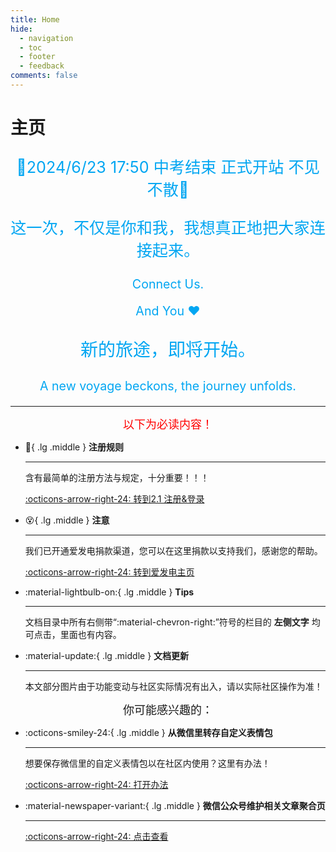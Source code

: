 ```yaml
---
title: Home
hide:
  - navigation
  - toc
  - footer
  - feedback
comments: false
---
```

# 主页

<script>!function(t,s){"object"==typeof exports&&"undefined"!=typeof module?module.exports=s():"function"==typeof define&&define.amd?define(s):(t||self).Typed=s()}(this,function(){function t(){return t=Object.assign?Object.assign.bind():function(t){for(var s=1;s<arguments.length;s++){var e=arguments[s];for(var n in e)Object.prototype.hasOwnProperty.call(e,n)&&(t[n]=e[n])}return t},t.apply(this,arguments)}var s={strings:["These are the default values...","You know what you should do?","Use your own!","Have a great day!"],stringsElement:null,typeSpeed:0,startDelay:0,backSpeed:0,smartBackspace:!0,shuffle:!1,backDelay:700,fadeOut:!1,fadeOutClass:"typed-fade-out",fadeOutDelay:500,loop:!1,loopCount:Infinity,showCursor:!0,cursorChar:"|",autoInsertCss:!0,attr:null,bindInputFocusEvents:!1,contentType:"html",onBegin:function(t){},onComplete:function(t){},preStringTyped:function(t,s){},onStringTyped:function(t,s){},onLastStringBackspaced:function(t){},onTypingPaused:function(t,s){},onTypingResumed:function(t,s){},onReset:function(t){},onStop:function(t,s){},onStart:function(t,s){},onDestroy:function(t){}},e=new(/*#__PURE__*/function(){function e(){}var n=e.prototype;return n.load=function(e,n,i){if(e.el="string"==typeof i?document.querySelector(i):i,e.options=t({},s,n),e.isInput="input"===e.el.tagName.toLowerCase(),e.attr=e.options.attr,e.bindInputFocusEvents=e.options.bindInputFocusEvents,e.showCursor=!e.isInput&&e.options.showCursor,e.cursorChar=e.options.cursorChar,e.cursorBlinking=!0,e.elContent=e.attr?e.el.getAttribute(e.attr):e.el.textContent,e.contentType=e.options.contentType,e.typeSpeed=e.options.typeSpeed,e.startDelay=e.options.startDelay,e.backSpeed=e.options.backSpeed,e.smartBackspace=e.options.smartBackspace,e.backDelay=e.options.backDelay,e.fadeOut=e.options.fadeOut,e.fadeOutClass=e.options.fadeOutClass,e.fadeOutDelay=e.options.fadeOutDelay,e.isPaused=!1,e.strings=e.options.strings.map(function(t){return t.trim()}),e.stringsElement="string"==typeof e.options.stringsElement?document.querySelector(e.options.stringsElement):e.options.stringsElement,e.stringsElement){e.strings=[],e.stringsElement.style.cssText="clip: rect(0 0 0 0);clip-path:inset(50%);height:1px;overflow:hidden;position:absolute;white-space:nowrap;width:1px;";var r=Array.prototype.slice.apply(e.stringsElement.children),o=r.length;if(o)for(var a=0;a<o;a+=1)e.strings.push(r[a].innerHTML.trim())}for(var u in e.strPos=0,e.currentElContent=this.getCurrentElContent(e),e.currentElContent&&e.currentElContent.length>0&&(e.strPos=e.currentElContent.length-1,e.strings.unshift(e.currentElContent)),e.sequence=[],e.strings)e.sequence[u]=u;e.arrayPos=0,e.stopNum=0,e.loop=e.options.loop,e.loopCount=e.options.loopCount,e.curLoop=0,e.shuffle=e.options.shuffle,e.pause={status:!1,typewrite:!0,curString:"",curStrPos:0},e.typingComplete=!1,e.autoInsertCss=e.options.autoInsertCss,e.autoInsertCss&&(this.appendCursorAnimationCss(e),this.appendFadeOutAnimationCss(e))},n.getCurrentElContent=function(t){return t.attr?t.el.getAttribute(t.attr):t.isInput?t.el.value:"html"===t.contentType?t.el.innerHTML:t.el.textContent},n.appendCursorAnimationCss=function(t){var s="data-typed-js-cursor-css";if(t.showCursor&&!document.querySelector("["+s+"]")){var e=document.createElement("style");e.setAttribute(s,"true"),e.innerHTML="\n        .typed-cursor{\n          opacity: 1;\n        }\n        .typed-cursor.typed-cursor--blink{\n          animation: typedjsBlink 0.7s infinite;\n          -webkit-animation: typedjsBlink 0.7s infinite;\n                  animation: typedjsBlink 0.7s infinite;\n        }\n        @keyframes typedjsBlink{\n          50% { opacity: 0.0; }\n        }\n        @-webkit-keyframes typedjsBlink{\n          0% { opacity: 1; }\n          50% { opacity: 0.0; }\n          100% { opacity: 1; }\n        }\n      ",document.body.appendChild(e)}},n.appendFadeOutAnimationCss=function(t){var s="data-typed-fadeout-js-css";if(t.fadeOut&&!document.querySelector("["+s+"]")){var e=document.createElement("style");e.setAttribute(s,"true"),e.innerHTML="\n        .typed-fade-out{\n          opacity: 0;\n          transition: opacity .25s;\n        }\n        .typed-cursor.typed-cursor--blink.typed-fade-out{\n          -webkit-animation: 0;\n          animation: 0;\n        }\n      ",document.body.appendChild(e)}},e}()),n=new(/*#__PURE__*/function(){function t(){}var s=t.prototype;return s.typeHtmlChars=function(t,s,e){if("html"!==e.contentType)return s;var n=t.substring(s).charAt(0);if("<"===n||"&"===n){var i;for(i="<"===n?">":";";t.substring(s+1).charAt(0)!==i&&!(1+ ++s>t.length););s++}return s},s.backSpaceHtmlChars=function(t,s,e){if("html"!==e.contentType)return s;var n=t.substring(s).charAt(0);if(">"===n||";"===n){var i;for(i=">"===n?"<":"&";t.substring(s-1).charAt(0)!==i&&!(--s<0););s--}return s},t}());/*#__PURE__*/
return function(){function t(t,s){e.load(this,s,t),this.begin()}var s=t.prototype;return s.toggle=function(){this.pause.status?this.start():this.stop()},s.stop=function(){this.typingComplete||this.pause.status||(this.toggleBlinking(!0),this.pause.status=!0,this.options.onStop(this.arrayPos,this))},s.start=function(){this.typingComplete||this.pause.status&&(this.pause.status=!1,this.pause.typewrite?this.typewrite(this.pause.curString,this.pause.curStrPos):this.backspace(this.pause.curString,this.pause.curStrPos),this.options.onStart(this.arrayPos,this))},s.destroy=function(){this.reset(!1),this.options.onDestroy(this)},s.reset=function(t){void 0===t&&(t=!0),clearInterval(this.timeout),this.replaceText(""),this.cursor&&this.cursor.parentNode&&(this.cursor.parentNode.removeChild(this.cursor),this.cursor=null),this.strPos=0,this.arrayPos=0,this.curLoop=0,t&&(this.insertCursor(),this.options.onReset(this),this.begin())},s.begin=function(){var t=this;this.options.onBegin(this),this.typingComplete=!1,this.shuffleStringsIfNeeded(this),this.insertCursor(),this.bindInputFocusEvents&&this.bindFocusEvents(),this.timeout=setTimeout(function(){0===t.strPos?t.typewrite(t.strings[t.sequence[t.arrayPos]],t.strPos):t.backspace(t.strings[t.sequence[t.arrayPos]],t.strPos)},this.startDelay)},s.typewrite=function(t,s){var e=this;this.fadeOut&&this.el.classList.contains(this.fadeOutClass)&&(this.el.classList.remove(this.fadeOutClass),this.cursor&&this.cursor.classList.remove(this.fadeOutClass));var i=this.humanizer(this.typeSpeed),r=1;!0!==this.pause.status?this.timeout=setTimeout(function(){s=n.typeHtmlChars(t,s,e);var i=0,o=t.substring(s);if("^"===o.charAt(0)&&/^\^\d+/.test(o)){var a=1;a+=(o=/\d+/.exec(o)[0]).length,i=parseInt(o),e.temporaryPause=!0,e.options.onTypingPaused(e.arrayPos,e),t=t.substring(0,s)+t.substring(s+a),e.toggleBlinking(!0)}if("`"===o.charAt(0)){for(;"`"!==t.substring(s+r).charAt(0)&&(r++,!(s+r>t.length)););var u=t.substring(0,s),p=t.substring(u.length+1,s+r),c=t.substring(s+r+1);t=u+p+c,r--}e.timeout=setTimeout(function(){e.toggleBlinking(!1),s>=t.length?e.doneTyping(t,s):e.keepTyping(t,s,r),e.temporaryPause&&(e.temporaryPause=!1,e.options.onTypingResumed(e.arrayPos,e))},i)},i):this.setPauseStatus(t,s,!0)},s.keepTyping=function(t,s,e){0===s&&(this.toggleBlinking(!1),this.options.preStringTyped(this.arrayPos,this));var n=t.substring(0,s+=e);this.replaceText(n),this.typewrite(t,s)},s.doneTyping=function(t,s){var e=this;this.options.onStringTyped(this.arrayPos,this),this.toggleBlinking(!0),this.arrayPos===this.strings.length-1&&(this.complete(),!1===this.loop||this.curLoop===this.loopCount)||(this.timeout=setTimeout(function(){e.backspace(t,s)},this.backDelay))},s.backspace=function(t,s){var e=this;if(!0!==this.pause.status){if(this.fadeOut)return this.initFadeOut();this.toggleBlinking(!1);var i=this.humanizer(this.backSpeed);this.timeout=setTimeout(function(){s=n.backSpaceHtmlChars(t,s,e);var i=t.substring(0,s);if(e.replaceText(i),e.smartBackspace){var r=e.strings[e.arrayPos+1];e.stopNum=r&&i===r.substring(0,s)?s:0}s>e.stopNum?(s--,e.backspace(t,s)):s<=e.stopNum&&(e.arrayPos++,e.arrayPos===e.strings.length?(e.arrayPos=0,e.options.onLastStringBackspaced(),e.shuffleStringsIfNeeded(),e.begin()):e.typewrite(e.strings[e.sequence[e.arrayPos]],s))},i)}else this.setPauseStatus(t,s,!1)},s.complete=function(){this.options.onComplete(this),this.loop?this.curLoop++:this.typingComplete=!0},s.setPauseStatus=function(t,s,e){this.pause.typewrite=e,this.pause.curString=t,this.pause.curStrPos=s},s.toggleBlinking=function(t){this.cursor&&(this.pause.status||this.cursorBlinking!==t&&(this.cursorBlinking=t,t?this.cursor.classList.add("typed-cursor--blink"):this.cursor.classList.remove("typed-cursor--blink")))},s.humanizer=function(t){return Math.round(Math.random()*t/2)+t},s.shuffleStringsIfNeeded=function(){this.shuffle&&(this.sequence=this.sequence.sort(function(){return Math.random()-.5}))},s.initFadeOut=function(){var t=this;return this.el.className+=" "+this.fadeOutClass,this.cursor&&(this.cursor.className+=" "+this.fadeOutClass),setTimeout(function(){t.arrayPos++,t.replaceText(""),t.strings.length>t.arrayPos?t.typewrite(t.strings[t.sequence[t.arrayPos]],0):(t.typewrite(t.strings[0],0),t.arrayPos=0)},this.fadeOutDelay)},s.replaceText=function(t){this.attr?this.el.setAttribute(this.attr,t):this.isInput?this.el.value=t:"html"===this.contentType?this.el.innerHTML=t:this.el.textContent=t},s.bindFocusEvents=function(){var t=this;this.isInput&&(this.el.addEventListener("focus",function(s){t.stop()}),this.el.addEventListener("blur",function(s){t.el.value&&0!==t.el.value.length||t.start()}))},s.insertCursor=function(){this.showCursor&&(this.cursor||(this.cursor=document.createElement("span"),this.cursor.className="typed-cursor",this.cursor.setAttribute("aria-hidden",!0),this.cursor.innerHTML=this.cursorChar,this.el.parentNode&&this.el.parentNode.insertBefore(this.cursor,this.el.nextSibling)))},t}()});
//# sourceMappingURL=typed.umd.js.map</script>
<center>
<div id="typed-strings">
  <p style="color:#02A6F2;font-size:1.8em">🎉2024/6/23 17:50 中考结束 正式开站 不见不散🎉</p>
  <p style="color:#02A6F2;font-size:1.8em">这一次，不仅是你和我，我想真正地把大家连接起来。</p>
  <p style="color:#02A6F2;font-size:1.4em">Connect Us.</p>
    <p style="color:#02A6F2;font-size:1.4em">And You ♥</p>
    <p style="color:#02A6F2;font-size:2em">新的旅途，即将开始。</p>
      <p style="color:#02A6F2;font-size:1.4em">A new voyage beckons, the journey unfolds.</p>
</div>
<span id="typed" style="color:#02A6F2;font-size:1.8em"></span>
</center>
<script>
  var typed = new Typed('#typed', {
    stringsElement: '#typed-strings',
    typeSpeed: 40,
    backSpeed: 20,
    startDelay: 100,
    loop: true
  });
</script>

---

<center><font  color= "red" size=4>以下为必读内容！</font></center>

<div class="grid cards" markdown>

-   :pencil:{ .lg .middle } __注册规则__

    ---
	含有最简单的注册方法与规定，十分重要！！！
	
    [:octicons-arrow-right-24: 转到2.1 注册&登录](/basic/2.1.%E6%B3%A8%E5%86%8C%26%E7%99%BB%E5%BD%95.html)


-   :dizzy_face:{ .lg .middle } __注意__

    ---
	我们已开通爱发电捐款渠道，您可以在这里捐款以支持我们，感谢您的帮助。
	
    [:octicons-arrow-right-24: 转到爱发电主页](https://afdian.net/a/always-bravely)

-   :material-lightbulb-on:{ .lg .middle } __Tips__

    ---

    文档目录中所有右侧带“:material-chevron-right:”符号的栏目的 **左侧文字** 均可点击，里面也有内容。

-   :material-update:{ .lg .middle } __文档更新__

    ---

    本文部分图片由于功能变动与社区实际情况有出入，请以实际社区操作为准！
</div>

<center><font   size=4>你可能感兴趣的：</font></center>

<div class="grid cards" markdown>

-   :octicons-smiley-24:{ .lg .middle } __从微信里转存自定义表情包__

	---
	想要保存微信里的自定义表情包以在社区内使用？这里有办法！

	[:octicons-arrow-right-24: 打开办法](/info/4.2.%E8%BD%AC%E5%AD%98%E8%A1%A8%E6%83%85%E5%8C%85.html)

-   :material-newspaper-variant:{ .lg .middle } __微信公众号维护相关文章聚合页__

    ---
    
    [:octicons-arrow-right-24: 点击查看](http://mp.weixin.qq.com/mp/homepage?__biz=MzkyODYyODQyMQ==&hid=1&sn=99590b9945ba8299a67e85e7979199d6&scene=18#wechat_redirect)

</div>










